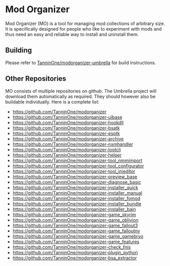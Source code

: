 # Mod Organizer

Mod Organizer (MO) is a tool for managing mod collections of arbitrary size. It is specifically designed for people who like to experiment with mods and thus need an easy and reliable way to install and uninstall them.

## Building

Please refer to [TanninOne/modorganizer-umbrella](https://github.com/TanninOne/modorganizer-umbrella) for build instructions.

## Other Repositories

MO consists of multiple repositories on github. The Umbrella project will download them automatically as required. They should however also be buildable individually.
Here is a complete list:
* https://github.com/TanninOne/modorganizer
* https://github.com/TanninOne/modorganizer-uibase
* https://github.com/TanninOne/modorganizer-hookdll
* https://github.com/TanninOne/modorganizer-bsatk
* https://github.com/TanninOne/modorganizer-esptk
* https://github.com/TanninOne/modorganizer-archive
* https://github.com/TanninOne/modorganizer-nxmhandler
* https://github.com/TanninOne/modorganizer-lootcli
* https://github.com/TanninOne/modorganizer-helper
* https://github.com/TanninOne/modorganizer-tool_nmmimport
* https://github.com/TanninOne/modorganizer-tool_configurator
* https://github.com/TanninOne/modorganizer-tool_inieditor
* https://github.com/TanninOne/modorganizer-preview_base
* https://github.com/TanninOne/modorganizer-diagnose_basic
* https://github.com/TanninOne/modorganizer-installer_quick
* https://github.com/TanninOne/modorganizer-installer_manual
* https://github.com/TanninOne/modorganizer-installer_fomod
* https://github.com/TanninOne/modorganizer-installer_bundle
* https://github.com/TanninOne/modorganizer-installer_bain
* https://github.com/TanninOne/modorganizer-game_skyrim
* https://github.com/TanninOne/modorganizer-game_oblivion
* https://github.com/TanninOne/modorganizer-game_fallout3
* https://github.com/TanninOne/modorganizer-game_falloutnv
* https://github.com/TanninOne/modorganizer-game_gamebryo
* https://github.com/TanninOne/modorganizer-game_features
* https://github.com/TanninOne/modorganizer-check_fnis
* https://github.com/TanninOne/modorganizer-plugin_python
* https://github.com/TanninOne/modorganizer-bsa_extractor

